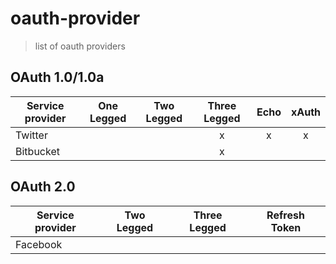 oauth-provider
==============

> list of oauth providers

## OAuth 1.0/1.0a

| Service provider | One Legged | Two Legged | Three Legged | Echo | xAuth |
| ---------------- |:----------:|:----------:|:------------:|:----:|:-----:|
| Twitter          |            |            |       x      |   x  |   x   |
| Bitbucket        |            |            |       x      |      |       |

## OAuth 2.0

| Service provider | Two Legged | Three Legged | Refresh Token |
| ---------------- |:----------:|:------------:|:-------------:|
| Facebook         |            |              |               |